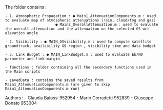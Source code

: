 The folder contains : 

	- 1. Atmospheric Propagation : ● Main1_AttenuationComponents.m : used to evaluate map of atmospheric attenuations (rain, cloud/fog and gas)
			               ● Main2_OverallAttenuation.m : used to evaluate the overall attenuation and the attenuation on the selected GS wrt elevation angle
	
	- 2. Visibility : ● MAIN_GSvisibility.m : used to compute satellite groundtrack, availability GS region , visibility time and data budget

	- 3. Link Budget : ● MAIN_LinkBudget.m : used to evaluate Eb/N0 parameter and link-margin

	- functions : folder containing all the secondary functions used in the Main scripts

	- savedData : contains the saved results from Main1_AttenuationComponents.m (are given to skip Main1_AttenuationComponents.m run)

Authors : - Claudia Balossi 952954
	  - Mario Corradetti 952839
	  - Giuseppe Donato  953004
	 
